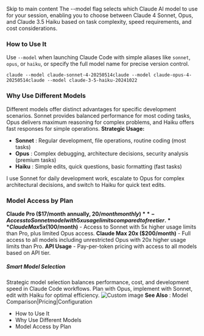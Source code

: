 Skip to main content
The --model flag selects which Claude AI model to use for your session, enabling you to choose between Claude 4 Sonnet, Opus, and Claude 3.5 Haiku based on task complexity, speed requirements, and cost considerations.
### How to Use It​
Use `--model` when launching Claude Code with simple aliases like `sonnet`, `opus`, or `haiku`, or specify the full model name for precise version control.
```
claude --model claude-sonnet-4-20250514claude --model claude-opus-4-20250514claude --model claude-3-5-haiku-20241022
```

### Why Use Different Models​
Different models offer distinct advantages for specific development scenarios. Sonnet provides balanced performance for most coding tasks, Opus delivers maximum reasoning for complex problems, and Haiku offers fast responses for simple operations.
**Strategic Usage:**
  * **Sonnet** : Regular development, file operations, routine coding (most tasks)
  * **Opus** : Complex debugging, architecture decisions, security analysis (premium tasks)
  * **Haiku** : Simple edits, quick questions, basic formatting (fast tasks)


I use Sonnet for daily development work, escalate to Opus for complex architectural decisions, and switch to Haiku for quick text edits.
### Model Access by Plan​
**Claude Pro ($17/month annually, $20/month monthly)** - Access to Sonnet model with 5x usage limits compared to free tier.
**Claude Max 5x ($100/month)** - Access to Sonnet with 5x higher usage limits than Pro, plus limited Opus access.
**Claude Max 20x ($200/month)** - Full access to all models including unrestricted Opus with 20x higher usage limits than Pro.
**API Usage** - Pay-per-token pricing with access to all models based on API tier.
##### Smart Model Selection
Strategic model selection balances performance, cost, and development speed in Claude Code workflows. Plan with Opus, implement with Sonnet, edit with Haiku for optimal efficiency.
![Custom image](https://www.claudelog.com/img/discovery/000.png)
**See Also** : Model Comparison|Pricing|Configuration
  * How to Use It
  * Why Use Different Models
  * Model Access by Plan


